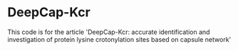 # DeepCap-Kcr
This code is for the article 'DeepCap-Kcr: accurate identification and investigation of protein lysine crotonylation sites based on capsule network'
